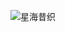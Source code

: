 ![星海昔织](https://github-readme-stats.vercel.app/api?username=xinghaixizhi&show_icons=true&theme=radical)
